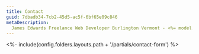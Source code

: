 ```yaml
---
title: Contact
guid: 7dbadb34-7cb2-45d5-ac5f-6bf65e09c846
metaDescription:
  James Edwards Freelance Web Developer Burlington Vermont - <%= model.title %>
---
```


<%- include(config.folders.layouts.path + '/partials/contact-form') %>

